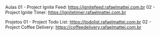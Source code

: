 Aulas
01 - Project Ignite Feed: https://ignitefeed.rafaelmattei.com.br
02 - Project Ignite Timer: https://ignitetimer.rafaelmattei.com.br

Projetos
01 - Project Todo List: https://todolist.rafaelmattei.com.br
02 - Project Coffee Delivery: https://coffeedelivery.rafaelmattei.com.br